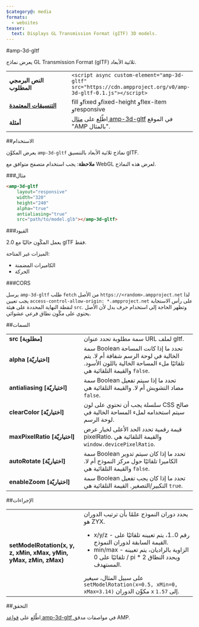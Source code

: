 ```yaml
---
$category@: media
formats:
  - websites
teaser:
  text: Displays GL Transmission Format (gITF) 3D models.
---
```


<!--
حقوق الطبع والنشر 2018 لصالح "مؤلفو شفرة HTML لصفحات AMP". جميع الحقوق محفوظة.

تم الترخيص بموجب ترخيص Apache، الإصدار 2.0 (المشار إليه لاحقًا باسم "الترخيص")؛ ولا يحق لك استخدام هذا الملف إلا بما يتوافق مع الترخيص.
ويمكنك الحصول على نسخة من الترخيص على الصفحة

  http://www.apache.org/licenses/LICENSE-2.0

ما لم يكن مطلوبًا بموجب القانون الساري أو تمت الموافقة عليه كتابةً، يتم توزيع البرنامج الذي يتم توزيعه بموجب الترخيص "كما هو"، وبدون أية ضمانات أو شروط من أي نوع، سواء كانت صريحة أو ضمنية.
راجِع الترخيص للاطّلاع على اللغة المحددة التي تحكم الأذونات والقيود بموجب الترخيص.
-->

#amp-3d-gltf

يعرض نماذج GL Transmission Format (gITF) ثلاثية الأبعاد.

<table>
<tr>
<td width="40%"><strong>النص البرمجي المطلوب</strong></td>
<td><code>&lt;script async custom-element="amp-3d-gltf" src="https://cdn.ampproject.org/v0/amp-3d-gltf-0.1.js"&gt;&lt;/script&gt;</code></td>
</tr>
<tr>
<td class="col-fourty"><strong><a href="https://www.ampproject.org/docs/guides/responsive/control_layout.html">التنسيقات المعتمدة</a></strong></td>
<td>fill وfixed وfixed-height وflex-item وresponsive</td>
</tr>
<tr>
<td><strong>أمثلة</strong></td>
<td>اطّلِع على <a href="https://ampbyexample.com/components/amp-3d-gltf/">مثال amp-3d-gltf</a> في الموقع "AMP بالمثال".</td>
</tr>
</table>

##الاستخدام

يعرض المكوِّن `amp-3d-gltf` نماذج ثلاثية الأبعاد بالتنسيق gITF.

**ملاحظة**: يجب استخدام متصفح متوافق مع WebGL لعرض هذه النماذج.

###مثال

```html
<amp-3d-gltf
    layout="responsive"
    width="320"
    height="240"
    alpha="true"
    antialiasing="true"
    src="path/to/model.glb"></amp-3d-gltf>
```

###القيود

يعمل المكّوِن حاليًا مع 2.0 glTF فقط.

الميزات غير المتاحة:
- الكاميرات المضمنة
- الحركة

###CORS

يرسل `amp-3d-gltf` طلب `fetch` من الأصل `https://<random>.ampproject.net` لذا يجب تعيين `access-control-allow-origin: *.ampproject.net` على رأس الاستجابة لنقطة النهاية المحددة على هيئة `src`. وتظهر الحاجة إلى استخدام حرف بدل لأن الأصل يحتوي على مكّوِن نطاق فرعي عشوائي.

##السمات

<table>
<tr>
<td width="40%"><strong>src [مطلوبة]</strong></td>
<td>سمة مطلوبة تحدد عنوان URL لملف gltf.</td>
</tr>
<tr>
<td width="40%"><strong>alpha [اختياريّة]</strong></td>
<td>سمة Boolean تحدد ما إذا كانت المساحة الخالية في لوحة الرسم شفافة أم لا. يتم تلقائيًا ملء المساحة الخالية باللون الأسود.
والقيمة التلقائية هي <code>false</code>.</td>
</tr>
<tr>
<td width="40%"><strong>antialiasing [اختياريّة]</strong></td>
<td>سمة Boolean تحدد ما إذا سيتم تفعيل مضاد التشويش أم لا. والقيمة التلقائية هي <code>false</code>.</td>
</tr>
<tr>
<td width="40%"><strong>clearColor [اختياريّة]</strong></td>
<td>سلسلة يجب أن تحتوي على لون CSS صالح سيتم استخدامه لملء المساحة الخالية في لوحة الرسم.</td>
</tr>
<tr>
<td width="40%"><strong>maxPixelRatio [اختياريّة]</strong></td>
<td>قيمة رقمية تحدد الحد الأعلى لخيار عرض pixelRatio. والقيمة التلقائية هي <code>window.devicePixelRatio</code>.</td>
</tr>
<tr>
<td width="40%"><strong>autoRotate [اختياريّة]</strong></td>
<td>سمة Boolean تحدد ما إذا كان سيتم تدوير الكاميرا تلقائيًا حول مركز النموذج أم لا. والقيمة التلقائية هي <code>false</code>.</td>
</tr>
<tr>
<td width="40%"><strong>enableZoom [اختياريّة]</strong></td>
<td>سمة Boolean تحدد ما إذا كان يجب تفعيل التكبير/التصغير. القيمة التلقائية هي <code>true</code>.</td>
</tr>
</table>

##الإجراءات

<table>
<tr>
<td width="40%"><strong>setModelRotation(x, y, z, xMin, xMax, yMin, yMax, zMin, zMax)</strong></td>
<td>يحدد دوران النموذج علمًا بأن ترتيب الدوران هو ZYX.
<ul>
<li>x/y/z - رقم 0..1، يتم تعيينه تلقائيًا على القيمة السابقة لدوران النموذج.</li>
<li>min/max - الزاوية بالراديان، يتم تعيينه تلقائيًا على 0 / pi * 2 ويحدد النطاق المستهدف.</li>
</ul>
على سبيل المثال، سيغير <code>setModelRotation(x=0.5, xMin=0, xMax=3.14)</code> مكوِّن الدوران <code>x</code> إلى <code>1.57</code>.</td>
</tr>
</table>

##التحقق

اطِّلع على [قواعد amp-3d-gltf ](https://github.com/ampproject/amphtml/blob/master/extensions/amp-3d-gltf/validator-amp-3d-gltf.protoascii) في مواصفات مدقق AMP.
